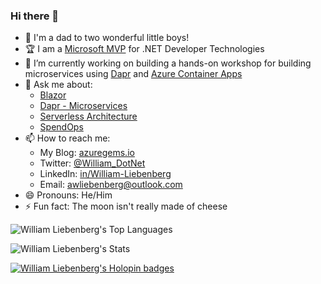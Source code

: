 ### Hi there 👋

- 👶 I'm a dad to two wonderful little boys!
- 🏆 I am a [Microsoft MVP](https://mvp.microsoft.com/en-US/MVP/profile/f0925581-7aab-4869-89d3-87452b5c0f0a) for .NET Developer Technologies
- 🔭 I’m currently working on building a hands-on workshop for building microservices using [Dapr](https://dapr.io) and [Azure Container Apps](https://azure.microsoft.com/en-au/products/container-apps)
- 💬 Ask me about:
  - [Blazor](https://www.youtube.com/watch?v=Oeh2IJw7Zig)
  - [Dapr - Microservices](https://www.youtube.com/watch?v=NEzirkdO1ac)
  - [Serverless Architecture](https://www.youtube.com/watch?v=BOEG21h1zf0)
  - [SpendOps](https://azuregems.io/spendops-with-azure-cosmos-db/)
- 📫 How to reach me:
  - My Blog: [azuregems.io](https://azuregems.io)
  - Twitter: [@William_DotNet](https://twitter.com/William_DotNet)
  - LinkedIn: [in/William-Liebenberg](https://www.linkedin.com/in/william-liebenberg/)
  - Email: [awliebenberg@outlook.com](mailto:awliebenberg@outlook.com)
- 😄 Pronouns: He/Him
- ⚡ Fun fact: The moon isn't really made of cheese

![William Liebenberg's Top Languages](https://github-readme-stats.vercel.app/api/top-langs/?username=william-liebenberg&theme=vue-dark&show_icons=true&hide_border=false&layout=compact)

![William Liebenberg's Stats](https://github-readme-stats.vercel.app/api?username=william-liebenberg&theme=vue-dark&show_icons=true&hide_border=false&count_private=true)

[![William Liebenberg's Holopin badges](https://holopin.me/williamliebenberg)](https://holopin.io/@williamliebenberg)
